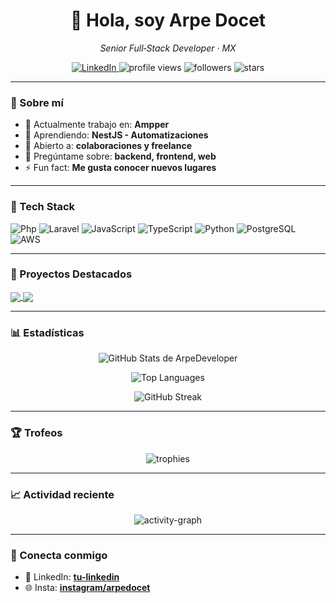 <!--
REEMPLAZA:
- USERNAME -> tu usuario de GitHub (debe coincidir con el nombre del repo)
- TU_NOMBRE -> tu nombre para mostrar
- TU_ROL -> tu rol (p. ej. "Senior Full‑Stack Developer")
- CIUDAD, PAÍS -> tu ubicación
- Enlaces de LinkedIn, correo, web/portafolio
-->

<div align="center">
  <h1>👋 Hola, soy <strong>Arpe Docet</strong></h1>
  <p><em>Senior Full‑Stack Developer · MX</em></p>

  <!-- Badges de contacto -->
  <a href="https://www.linkedin.com/in/jesusross" target="_blank">
    <img src="https://img.shields.io/badge/LinkedIn-0A66C2?logo=linkedin&logoColor=white" alt="LinkedIn" />
  </a>
  <!-- <a href="mailto:tuemail@dominio.com">
    <img src="https://img.shields.io/badge/Email-8B89CC?logo=gmail&logoColor=white" alt="Email" />
  </a>
  <a href="https://tusitio.dev" target="_blank">
    <img src="https://img.shields.io/badge/Portafolio-111?logo=vercel&logoColor=white" alt="Portafolio" />
  </a> -->

  <!-- Badges de métricas sociales -->
  <img src="https://komarev.com/ghpvc/?username=ArpeDeveloper&label=Vistas&style=flat" alt="profile views" />
  <img src="https://img.shields.io/github/followers/ArpeDeveloper?style=flat&label=Seguidores" alt="followers" />
  <img src="https://img.shields.io/github/stars/ArpeDeveloper?affiliations=OWNER%2CCOLLABORATOR&style=flat&label=Stars" alt="stars" />
</div>

---

### 🚀 Sobre mí
- 🔭 Actualmente trabajo en: **Ampper**  
- 🌱 Aprendiendo: **NestJS - Automatizaciones**  
- 🤝 Abierto a: **colaboraciones y freelance**  
- 💬 Pregúntame sobre: **backend, frontend, web**  
- ⚡ Fun fact: **Me gusta conocer nuevos lugares**

---

### 🧰 Tech Stack
<!-- Ajusta y ordena a tu gusto -->
![Php](https://img.shields.io/badge/Php.js-339933?logo=php&logoColor=white)
![Laravel](https://img.shields.io/badge/Laravel.js-339933?logo=larave&logoColor=white)
![JavaScript](https://img.shields.io/badge/Javascript.js-339933?logo=javascript&logoColor=white)
![TypeScript](https://img.shields.io/badge/TypeScript-3178C6?logo=typescript&logoColor=white)
![Python](https://img.shields.io/badge/Python-3776AB?logo=python&logoColor=white)
![PostgreSQL](https://img.shields.io/badge/PostgreSQL-4169E1?logo=postgresql&logoColor=white)
![AWS](https://img.shields.io/badge/AWS-232F3E?logo=amazon-aws&logoColor=white)

---

### 📌 Proyectos Destacados
<!-- Repite este bloque para cada repo que quieras resaltar -->
<a href="https://github.com/ArpeDeveloper/REPO_1">
  <img align="center" src="https://github-readme-stats.vercel.app/api/pin/?username=ArpeDeveloper&repo=REPO_1&theme=transparent&hide_border=true" />
</a>
<a href="https://github.com/ArpeDeveloper/REPO_2">
  <img align="center" src="https://github-readme-stats.vercel.app/api/pin/?username=ArpeDeveloper&repo=REPO_2&theme=transparent&hide_border=true" />
</a>

---

### 📊 Estadísticas
<div align="center">

<!-- Stats generales -->
<img
  src="https://github-readme-stats.vercel.app/api?username=ArpeDeveloper&show_icons=true&theme=transparent&hide_border=true&rank_icon=github"
  alt="GitHub Stats de ArpeDeveloper"
/>

<!-- Lenguajes más usados -->
<img
  src="https://github-readme-stats.vercel.app/api/top-langs/?username=ArpeDeveloper&layout=compact&theme=transparent&hide_border=true"
  alt="Top Languages"
/>

<!-- Racha de contribuciones -->
<img
  src="https://streak-stats.demolab.com/?user=ArpeDeveloper&theme=transparent&hide_border=true"
  alt="GitHub Streak"
/>

</div>

---

### 🏆 Trofeos
<div align="center">
  <img src="https://github-profile-trophy.vercel.app/?username=ArpeDeveloper&theme=flat&no-frame=true&margin-w=10&margin-h=10&row=1" alt="trophies" />
</div>

---

### 📈 Actividad reciente
<!-- Gráfico de actividad (requiere servicio externo) -->
<div align="center">
  <img src="https://github-readme-activity-graph.vercel.app/graph?username=ArpeDeveloper&theme=github-compact&hide_border=true" alt="activity-graph" />
</div>

---

### 🤝 Conecta conmigo
- 💼 LinkedIn: **[tu-linkedin](https://www.linkedin.com/in/jesusross)**
- 🌐 Insta: **[instagram/arpedocet]([https://tusitio.dev](https://www.instagram.com/arpedocet))**
<!-- - ✉️ Email: **tuemail@dominio.com** -->

<!--
NOTAS:
- Asegúrate de que el repo se llame exactamente USERNAME (mismo que tu usuario).
- Si alguna imagen no carga, visita los repos de cada servicio y usa un fork/host propio:
  - Stats & Pinned: https://github.com/anuraghazra/github-readme-stats
  - Streak: https://github.com/denvercoder1/github-readme-streak-stats
  - Trophies: https://github.com/ryo-ma/github-profile-trophy
  - Activity Graph: https://github.com/Ashutosh00710/github-readme-activity-graph
- Puedes cambiar 'theme=transparent' por un tema de tu preferencia.
-->
